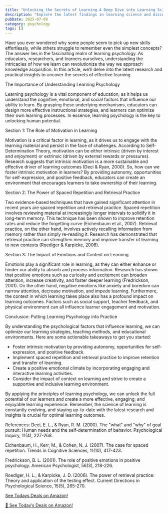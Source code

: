 ```yaml
---
title: "Unlocking the Secrets of Learning A Deep Dive into Learning Science"
description: "Explore the latest findings in learning science and discover practical strategies to enhance your learning process."
pubDate: 2025-07-09
category: psychology
tags: []
---
```


Have you ever wondered why some people seem to pick up new skills effortlessly, while others struggle to remember even the simplest concepts? The answer lies in the fascinating realm of learning psychology. As educators, researchers, and learners ourselves, understanding the intricacies of how we learn can revolutionize the way we approach knowledge acquisition. In this article, we'll delve into the latest research and practical insights to uncover the secrets of effective learning.

The Importance of Understanding Learning Psychology

Learning psychology is a vital component of education, as it helps us understand the cognitive, emotional, and social factors that influence our ability to learn. By grasping these underlying mechanisms, educators can design more effective instructional strategies, and learners can optimize their own learning processes. In essence, learning psychology is the key to unlocking human potential.

Section 1: The Role of Motivation in Learning

Motivation is a critical factor in learning, as it drives us to engage with the learning material and persist in the face of challenges. According to Self-Determination Theory, motivation can be either intrinsic (driven by interest and enjoyment) or extrinsic (driven by external rewards or pressures). Research suggests that intrinsic motivation is a more sustainable and effective driver of learning outcomes (Deci & Ryan, 2000). So, how can we foster intrinsic motivation in learners? By providing autonomy, opportunities for self-expression, and positive feedback, educators can create an environment that encourages learners to take ownership of their learning.

Section 2: The Power of Spaced Repetition and Retrieval Practice

Two evidence-based techniques that have gained significant attention in recent years are spaced repetition and retrieval practice. Spaced repetition involves reviewing material at increasingly longer intervals to solidify it in long-term memory. This technique has been shown to improve retention rates and reduce the forgetting curve (Eichenbaum et al., 2007). Retrieval practice, on the other hand, involves actively recalling information from memory rather than simply re-reading it. Research has demonstrated that retrieval practice can strengthen memory and improve transfer of learning to new contexts (Roediger & Karpicke, 2006).

Section 3: The Impact of Emotions and Context on Learning

Emotions play a significant role in learning, as they can either enhance or hinder our ability to absorb and process information. Research has shown that positive emotions such as curiosity and excitement can broaden attention, increase creativity, and foster deeper learning (Fredrickson, 2001). On the other hand, negative emotions like anxiety and boredom can narrow attention, decrease motivation, and impede learning. Furthermore, the context in which learning takes place also has a profound impact on learning outcomes. Factors such as social support, teacher feedback, and physical environment can all influence learner engagement and motivation.

Conclusion: Putting Learning Psychology into Practice

By understanding the psychological factors that influence learning, we can optimize our learning strategies, teaching methods, and educational environments. Here are some actionable takeaways to get you started:

* Foster intrinsic motivation by providing autonomy, opportunities for self-expression, and positive feedback.
* Implement spaced repetition and retrieval practice to improve retention and transfer of learning.
* Create a positive emotional climate by incorporating engaging and interactive learning activities.
* Consider the impact of context on learning and strive to create a supportive and inclusive learning environment.

By applying the principles of learning psychology, we can unlock the full potential of our learners and create a more effective, engaging, and enjoyable learning experience. Remember, the science of learning is constantly evolving, and staying up-to-date with the latest research and insights is crucial for optimal learning outcomes.

References:
Deci, E. L., & Ryan, R. M. (2000). The "what" and "why" of goal pursuit: Human needs and the self-determination of behavior. Psychological Inquiry, 11(4), 227-268.

Eichenbaum, H., Kerr, M., & Cohen, N. J. (2007). The case for spaced repetition. Trends in Cognitive Sciences, 11(10), 417-423.

Fredrickson, B. L. (2001). The role of positive emotions in positive psychology. American Psychologist, 56(3), 218-226.

Roediger, H. L., & Karpicke, J. D. (2006). The power of retrieval practice: Theory and application of the testing effect. Current Directions in Psychological Science, 15(5), 265-270.

[ See Todays Deals on Amazon!](https://amzn.to/3UjsCWp)

[🛒 See Today’s Deals on Amazon!](https://amzn.to/3UjsCWp)

